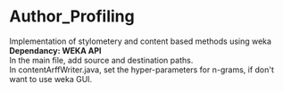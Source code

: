 # Author_Profiling
Implementation of stylometery and content based methods using weka
<br>
<b>Dependancy: WEKA API</b>
<br>
In the main file, add source and destination paths. <br>
In contentArffWriter.java, set the hyper-parameters for n-grams, if don't want to use weka GUI.
